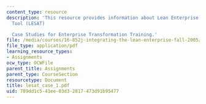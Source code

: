 ```yaml
---
content_type: resource
description: 'This resource provides information about Lean Enterprise Self-Assessment
  Tool (LESAT)

  Case Studies for Enterprise Transformation Training.'
file: /media/courses/16-852j-integrating-the-lean-enterprise-fall-2005/789dd1c541ee03d32817473d91b95477_lesat_case_1.pdf
file_type: application/pdf
learning_resource_types:
- Assignments
ocw_type: OCWFile
parent_title: Assignments
parent_type: CourseSection
resourcetype: Document
title: lesat_case_1.pdf
uid: 789dd1c5-41ee-03d3-2817-473d91b95477
---
```

